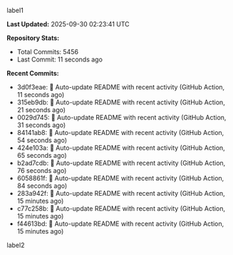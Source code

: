 
label1 
<!-- ACTIVITY_START -->
**Last Updated:** 2025-09-30 02:23:41 UTC

**Repository Stats:**
- Total Commits: 5456
- Last Commit: 11 seconds ago

**Recent Commits:**
- 3d0f3eae: 🤖 Auto-update README with recent activity (GitHub Action, 11 seconds ago)
- 315eb9db: 🤖 Auto-update README with recent activity (GitHub Action, 21 seconds ago)
- 0029d745: 🤖 Auto-update README with recent activity (GitHub Action, 31 seconds ago)
- 84141ab8: 🤖 Auto-update README with recent activity (GitHub Action, 54 seconds ago)
- 424e103a: 🤖 Auto-update README with recent activity (GitHub Action, 65 seconds ago)
- b2ad7cdb: 🤖 Auto-update README with recent activity (GitHub Action, 76 seconds ago)
- 6058861f: 🤖 Auto-update README with recent activity (GitHub Action, 84 seconds ago)
- 283a942f: 🤖 Auto-update README with recent activity (GitHub Action, 15 minutes ago)
- c77c258b: 🤖 Auto-update README with recent activity (GitHub Action, 15 minutes ago)
- f44613bd: 🤖 Auto-update README with recent activity (GitHub Action, 15 minutes ago)
<!-- ACTIVITY_END -->

label2

